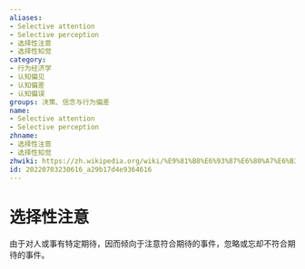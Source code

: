 ```yaml
---
aliases:
- Selective attention
- Selective perception
- 选择性注意
- 选择性知觉
category:
- 行为经济学
- 认知偏见
- 认知偏差
- 认知偏误
groups: 决策、信念与行为偏差
name:
- Selective attention
- Selective perception
zhname:
- 选择性注意
- 选择性知觉
zhwiki: https://zh.wikipedia.org/wiki/%E9%81%B8%E6%93%87%E6%80%A7%E6%B3%A8%E6%84%8F
id: 20220703230616_a29b17d4e9364616
---
```


# 选择性注意

由于对人或事有特定期待，因而倾向于注意符合期待的事件，忽略或忘却不符合期待的事件。
